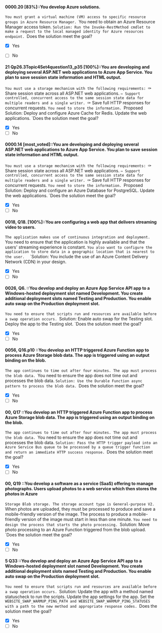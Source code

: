 #### 0000.20 [83%]::You develop Azure solutions.
`You must grant a virtual machine (VM) access to specific resource groups in Azure Resource Manager.
`You need to obtain an Azure Resource Manager access token.
`Solution: Run the Invoke-RestMethod cmdlet to make a request to the local managed identity for Azure resources endpoint.
`Does the solution meet the goal?

- [x] Yes
- [ ] No


#### 21 Qp26.3Topic4Set4question13_p35 [100%]::You are developing and deploying several ASP.NET web applications to Azure App Service. You plan to save session state information and HTML output.
`You must use a storage mechanism with the following requirements:
`✑ Share session state across all ASP.NET web applications.
`✑ Support controlled, concurrent access to the same session state data for multiple readers and a single writer.
`✑ Save full HTTP responses for concurrent requests.
`You need to store the information.
`Proposed Solution: Deploy and configure Azure Cache for Redis. Update the web applications.
`Does the solution meet the goal?


- [x] Yes
- [ ] No

#### 0000.14 [most_voted]::You are developing and deploying several ASP.NET web applications to Azure App Service. You plan to save session state information and HTML output.
`You must use a storage mechanism with the following requirements:
`✑ Share session state across all ASP.NET web applications.
`✑ Support controlled, concurrent access to the same session state data for multiple readers and a single writer.
`✑ Save full HTTP responses for concurrent requests.
`You need to store the information.
`Proposed Solution: Deploy and configure an Azure Database for PostgreSQL. Update the web applications.
`Does the solution meet the goal?

- [x] Yes
- [ ] No

#### 0018, Q18. [100%]::You are configuring a web app that delivers streaming video to users. 
`The application makes use of continuous integration and deployment. 
`You need to ensure that the application is highly available and that the users' streaming experience is constant. 
`You also want to configure the application to store data in a geographic location that is nearest to the user. 
`
`Solution: You include the use of an Azure Content Delivery Network (CDN) in your design. 

- [x] Yes
- [ ] No

#### 0026, Q6. ::You develop and deploy an Azure App Service API app to a Windows-hosted deployment slot named Development. You create additional deployment slots named Testing and Production. You enable auto swap on the Production deployment slot.
`You need to ensure that scripts run and resources are available before a swap operation occurs.
`Solution: Enable auto swap for the Testing slot. Deploy the app to the Testing slot.
`Does the solution meet the goal?

- [x] Yes
- [ ] No

#### 0056, Q16.p10 ::You develop an HTTP triggered Azure Function app to process Azure Storage blob data. The app is triggered using an output binding on the blob.
`The app continues to time out after four minutes. The app must process the blob data.
`You need to ensure the app does not time out and processes the blob data.
`Solution: Use the Durable Function async pattern to process the blob data.
`Does the solution meet the goal?

- [x] Yes
- [ ] No

#### 00, Q17 ::You develop an HTTP triggered Azure Function app to process Azure Storage blob data. The app is triggered using an output binding on the blob.
`The app continues to time out after four minutes. The app must process the blob data.
`You need to ensure the app does not time out and processes the blob data.
`Solution: Pass the HTTP trigger payload into an Azure Service Bus queue to be processed by a queue trigger function and return an immediate HTTP success response.
`Does the solution meet the goal?

- [x] Yes
- [ ] No

#### 00, Q19 ::You develop a software as a service (SaaS) offering to manage photographs. Users upload photos to a web service which then stores the photos in Azure
`Storage Blob storage. The storage account type is General-purpose V2.
`When photos are uploaded, they must be processed to produce and save a mobile-friendly version of the image. The process to produce a mobile-friendly version of the image must start in less than one minute.
`You need to design the process that starts the photo processing.
`Solution: Move photo processing to an Azure Function triggered from the blob upload.
`Does the solution meet the goal?

- [x] Yes
- [ ] No

#### 5  Q33 ::You develop and deploy an Azure App Service API app to a Windows-hosted deployment slot named Development. You create additional deployment slots named Testing and Production. You enable auto swap on the Production deployment slot.
`You need to ensure that scripts run and resources are available before a swap operation occurs.
`Solution: Update the app with a method named statuscheck to run the scripts. Update the app settings for the app. Set the
`WEBSITE_SWAP_WARMUP_PING_PATH and WEBSITE_SWAP_WARMUP_PING_STATUSES with a path to the new method and appropriate response codes.
`Does the solution meet the goal?

- [x] Yes
- [ ] No